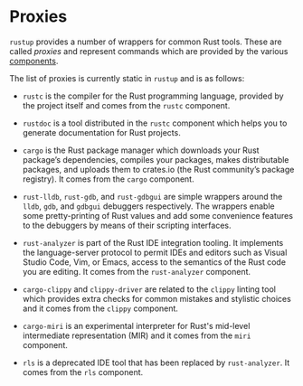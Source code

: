 # Proxies

`rustup` provides a number of wrappers for common Rust tools.
These are called _proxies_ and represent commands which are
provided by the various [components].

The list of proxies is currently static in `rustup` and is as follows:

[components]: components.md

- `rustc` is the compiler for the Rust programming language, provided by the project itself and comes from the `rustc` component.

- `rustdoc` is a tool distributed in the `rustc` component which helps you to generate documentation for Rust projects.

- `cargo` is the Rust package manager which downloads your Rust package’s dependencies, compiles your packages, makes distributable packages, and uploads them to crates.io (the Rust community’s package registry). It comes from the `cargo` component.

- `rust-lldb`, `rust-gdb`, and `rust-gdbgui` are simple wrappers around the `lldb`, `gdb`, and `gdbgui` debuggers respectively. The wrappers enable some pretty-printing of Rust values and add some convenience features to the debuggers by means of their scripting interfaces.

- `rust-analyzer` is part of the Rust IDE integration tooling. It implements the language-server protocol to permit IDEs and editors such as Visual Studio Code, Vim, or Emacs, access to the semantics of the Rust code you are editing. It comes from the `rust-analyzer` component.

- `cargo-clippy` and `clippy-driver` are related to the `clippy` linting tool which provides extra checks for common mistakes and stylistic choices and it comes from the `clippy` component.

- `cargo-miri` is an experimental interpreter for Rust's mid-level intermediate representation (MIR) and it comes from the `miri` component.

- `rls` is a deprecated IDE tool that has been replaced by `rust-analyzer`. It comes from the `rls` component.
